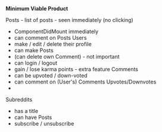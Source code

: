 **Minimum Viable Product**

Posts - list of posts - seen immediately (no clicking)
  - ComponentDidMount immediately
  - can comment on Posts
Users
  - make / edit / delete their profile
  - can make Posts
  - (can delete own Comment) - not important
  - can login / logout
  - gain / lose karma points - extra feature
Comments
  - can be upvoted / down-voted
  - can comment on (User's) Comments
Upvotes/Downvotes
  -
Subreddits
  - has a title
  - can have Posts
  - subscribe / unsubscribe
